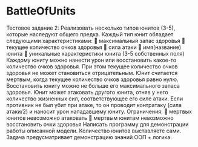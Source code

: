 BattleOfUnits
=============
Тестовое задание 2:
Реализовать несколько типов юнитов (3-5), которые наследуют общего предка. Каждый тип юнит обладает следующими характеристиками:
 максимальный запас здоровья
 текущее количество очков здоровья
 сила атаки
 имя(название) юнита
 уникальные характеристики юнита (3-5 собственных поля)
Каждому юниту можно нанести урон или восстановить какое-то количество очков здоровья. При этом текущее количество очков здоровья не может становиться отрицательным. Юнит считается мертвым, когда текущее количество очков здоровья равно нулю.
Восстановить юниту можно не больше его максимального запаса здоровья.
Юнит может атаковать другого юнита, отняв у него количество жизненных сил, соответствующее его силе атаки. Если противник не был убит при атаке, то он проводит контратаку (сила атаки/2) и наносит урон нападавшему юниту.
Ограничения:
 мертвых юнитов невозможно атаковать
 мертвым юнитам невозможно восстановить очки здоровья
Написать программу для демонстрации работы описанной модели. Количество юнитов выставляете сами. Задача предусматривает демонстрацию знаний ООП + логика.
